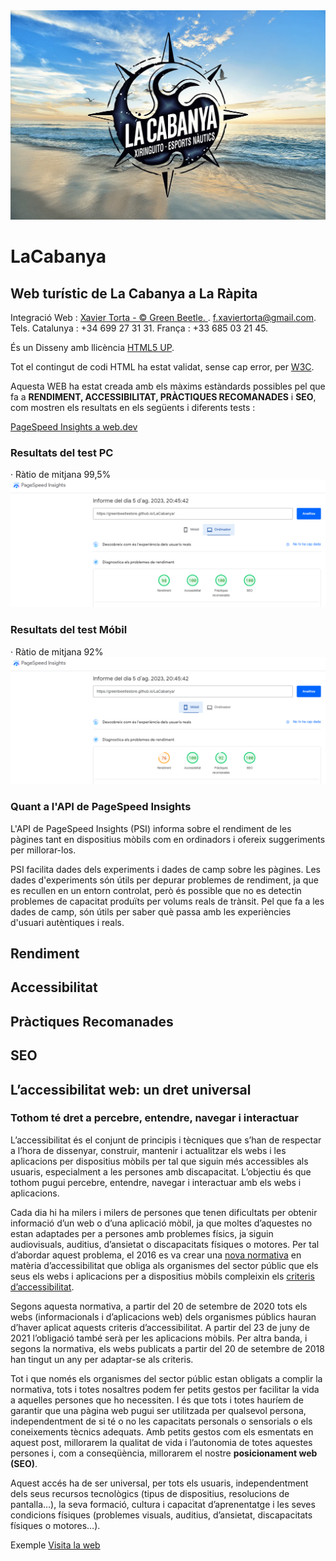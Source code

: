 <img src="../images/LogoPlatja.webp">

# LaCabanya

## Web turístic de La Cabanya a La Ràpita

Integració Web : [Xavier Torta - © Green Beetle. ](https://greenbeetlestore.github.io/CV/). [f.xaviertorta@gmail.com](mailto:"f.xaviertorta@gmail.com). Tels. Catalunya : +34 699 27 31 31. França : +33 685 03 21 45.

És un Disseny amb llicència [HTML5 UP](https://html5up.net/license).

Tot el contingut de codi HTML ha estat validat, sense cap error, per [W3C](https://validator.w3.org/#validate_by_uri).

Aquesta WEB ha estat creada amb els màxims estàndards possibles pel que fa a <b>RENDIMENT, ACCESSIBILITAT, PRÀCTIQUES RECOMANADES</b> i <b>SEO</b>, com mostren els resultats en els següents i diferents tests :

[PageSpeed Insights a web.dev](https://pagespeed.web.dev/analysis/https-greenbeetlestore-github-io-LaCabanya/cwir1yh4k9?form_factor=desktop)

### Resultats del test PC
· Ràtio de mitjana 99,5%
<img src="PageSpeedInsightsDesktop.png" alt="Resultats del test Desktop" >

### Resultats del test Móbil
· Ràtio de mitjana 92%
<img src="PageSpeedInsightsMobil.png" alt="Resultats del test Mòbil" >

### Quant a l'API de PageSpeed Insights

L'API de PageSpeed Insights (PSI) informa sobre el rendiment de les pàgines tant en dispositius mòbils com en ordinadors i ofereix suggeriments per millorar-los.

PSI facilita dades dels experiments i dades de camp sobre les pàgines. Les dades d'experiments són útils per depurar problemes de rendiment, ja que es recullen en un entorn controlat, però és possible que no es detectin problemes de capacitat produïts per volums reals de trànsit. Pel que fa a les dades de camp, són útils per saber què passa amb les experiències d'usuari autèntiques i reals.







## Rendiment

## Accessibilitat

## Pràctiques Recomanades

## SEO

## L’accessibilitat web: un dret universal

### Tothom té dret a percebre, entendre, navegar i interactuar

L’accessibilitat és el conjunt de principis i tècniques que s’han de respectar a l’hora de dissenyar, construir, mantenir i actualitzar els webs i les aplicacions per dispositius mòbils per tal que siguin més accessibles als usuaris, especialment a les persones amb discapacitat. L’objectiu és que tothom pugui percebre, entendre, navegar i interactuar amb els webs i aplicacions.

Cada dia hi ha milers i milers de persones que tenen dificultats per obtenir informació d’un web o d’una aplicació mòbil, ja que moltes d’aquestes no estan adaptades per a persones amb problemes físics, ja siguin audiovisuals, auditius, d’ansietat o discapacitats físiques o motores. Per tal d’abordar aquest problema, el 2016 es va crear una <a href="https://www.boe.es/diario_boe/txt.php?id=BOE-A-2018-12699">nova normativa</a> en matèria d’accessibilitat que obliga als organismes del sector públic que els seus els webs i aplicacions per a dispositius mòbils compleixin els <a href="http://accesibilidadweb.dlsi.ua.es/?menu=criterios-2.0">criteris d’accessibilitat</a>.

Segons aquesta normativa, a partir del 20 de setembre de 2020 tots els webs (informacionals i d’aplicacions web) dels organismes públics hauran d’haver aplicat aquests criteris d’accessibilitat. A partir del 23 de juny de 2021 l’obligació també serà per les aplicacions mòbils. Per altra banda, i segons la normativa, els webs publicats a partir del 20 de setembre de 2018 han tingut un any per adaptar-se als criteris.

Tot i que només els organismes del sector públic estan obligats a complir la normativa, tots i totes nosaltres podem fer petits gestos per facilitar la vida a aquelles persones que ho necessiten. I és que tots i totes hauríem de garantir que una pàgina web pugui ser utilitzada per qualsevol persona, independentment de si té o no les capacitats personals o sensorials o els coneixements tècnics adequats. Amb petits gestos com els esmentats en aquest post, millorarem la qualitat de vida i l’autonomia de totes aquestes persones i, com a conseqüència, millorarem el nostre <b>posicionament web (SEO)</b>.

Aquest accés ha de ser universal, per tots els usuaris, independentment dels seus recursos tecnològics (tipus de dispositius, resolucions de pantalla…), la seva formació, cultura i capacitat d’aprenentatge i les seves condicions físiques (problemes visuals, auditius, d’ansietat, discapacitats físiques o motores…).












Exemple
[Visita la web](https://greenbeetlestore.github.io/LaCabanya/)

